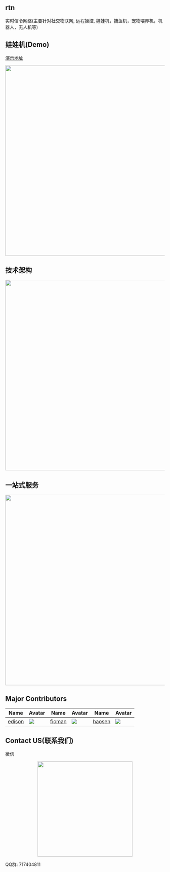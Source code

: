 ## rtn
实时信令网络(主要针对社交物联网, 远程操控, 娃娃机，捕鱼机，宠物喂养机，机器人，无人机等)

## 娃娃机(Demo)
[演示地址](https://wawaji.mofanbaby.com)
<p align="center">
  <img width="600" src="https://raw.githubusercontent.com/newtalentxp/rtn/master/image/wawaji-1.jpg">
</p>

## 技术架构
<p align="center">
  <img width="600" src="https://raw.githubusercontent.com/newtalentxp/rtn/master/image/architecure-1.jpg">
</p>

## 一站式服务
<p align="center">
  <img width="600" src="https://raw.githubusercontent.com/newtalentxp/rtn/master/image/fullstack-services.jpg">
</p>

## Major Contributors
|Name|Avatar|Name|Avatar|Name|Avatar|
|---|---|---|---|---|---|
|[edison](https://github.com/newtalentxp) |  ![](https://avatars2.githubusercontent.com/u/1500351?v=3&s=60)  |[fioman](https://github.com/fioman) |  ![](https://avatars0.githubusercontent.com/u/1495834?v=3&s=60)  | [haosen](https://github.com/haosen)       |  ![](https://avatars2.githubusercontent.com/u/6976367?v=3&s=60)

## Contact US(联系我们)

微信
<p align="center">
  <img width="300" src="https://github.com/newtalentxp/rtn/blob/master/image/me-wechat.gif?raw=true">
</p>

QQ群: 717404811
